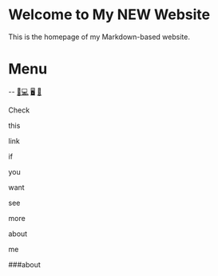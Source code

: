 # Welcome to My NEW Website

This is the homepage of my Markdown-based website.

# Menu
--
[🍎](https://www.apple.com/fr)[💻](MacBook) [🖥️](iMac) [📱](iPhone)

Check 

this 

link

if 

you

want

see

more

about

me







###about